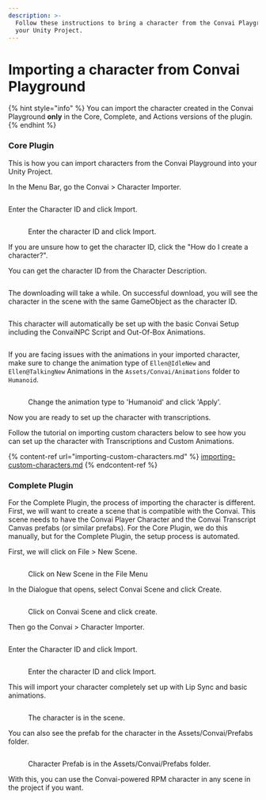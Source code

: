 ```yaml
---
description: >-
  Follow these instructions to bring a character from the Convai Playground into
  your Unity Project.
---
```


# Importing a character from Convai Playground

{% hint style="info" %}
You can import the character created in the Convai Playground **only** in the Core, Complete, and Actions versions of the plugin.
{% endhint %}

### Core Plugin

This is how you can import characters from the Convai Playground into your Unity Project.

In the Menu Bar, go the Convai > Character Importer.

<figure><img src="../../.gitbook/assets/image (110).png" alt=""><figcaption></figcaption></figure>

Enter the Character ID and click Import.

<figure><img src="../../.gitbook/assets/image (90).png" alt=""><figcaption><p>Enter the character ID and click Import.</p></figcaption></figure>

If you are unsure how to get the character ID, click the "How do I create a character?".

You can get the character ID from the Character Description.

<figure><img src="../../.gitbook/assets/image (119).png" alt=""><figcaption></figcaption></figure>

The downloading will take a while. On successful download, you will see the character in the scene with the same GameObject as the character ID.&#x20;

<figure><img src="../../.gitbook/assets/image (64).png" alt=""><figcaption></figcaption></figure>

This character will automatically be set up with the basic Convai Setup including the ConvaiNPC Script and Out-Of-Box Animations.&#x20;

<figure><img src="../../.gitbook/assets/image (180).png" alt=""><figcaption></figcaption></figure>

If you are facing issues with the animations in your imported character, make sure to change the animation type of `Ellen@IdleNew` and `Ellen@TalkingNew` Animations in the `Assets/Convai/Animations` folder to `Humanoid`.

<figure><img src="../../.gitbook/assets/image (215).png" alt=""><figcaption><p>Change the animation type to 'Humanoid' and click 'Apply'.</p></figcaption></figure>

Now you are ready to set up the character with transcriptions.&#x20;

Follow the tutorial on importing custom characters below to see how you can set up the character with Transcriptions and Custom Animations.

{% content-ref url="importing-custom-characters.md" %}
[importing-custom-characters.md](importing-custom-characters.md)
{% endcontent-ref %}

### Complete Plugin

For the Complete Plugin, the process of importing the character is different. First, we will want to create a scene that is compatible with the Convai. This scene needs to have the Convai Player Character and the Convai Transcript Canvas prefabs (or similar prefabs). For the Core Plugin, we do this manually, but for the Complete Plugin, the setup process is automated.&#x20;

First, we will click on File > New Scene.

<figure><img src="../../.gitbook/assets/image (60).png" alt=""><figcaption><p>Click on New Scene in the File Menu</p></figcaption></figure>

In the Dialogue that opens, select Convai Scene and click Create.

<figure><img src="../../.gitbook/assets/image (125).png" alt=""><figcaption><p>Click on Convai Scene and click create.</p></figcaption></figure>

Then go the Convai > Character Importer.

<figure><img src="../../.gitbook/assets/image (110).png" alt=""><figcaption></figcaption></figure>

Enter the Character ID and click Import.

<figure><img src="../../.gitbook/assets/image (123).png" alt=""><figcaption><p>Enter the character ID and click Import.</p></figcaption></figure>

This will import your character completely set up with Lip Sync and basic animations.

<figure><img src="../../.gitbook/assets/image (76).png" alt=""><figcaption><p>The character is in the scene.</p></figcaption></figure>

You can also see the prefab for the character in the Assets/Convai/Prefabs folder.

<figure><img src="../../.gitbook/assets/image (177).png" alt=""><figcaption><p>Character Prefab is in the Assets/Convai/Prefabs folder.</p></figcaption></figure>

With this, you can use the Convai-powered RPM character in any scene in the project if you want.
